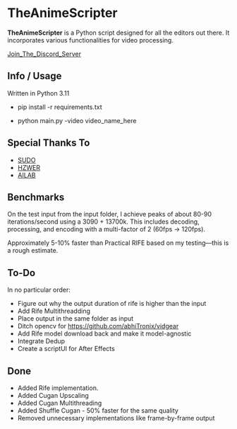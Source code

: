 # TheAnimeScripter

**TheAnimeScripter** is a Python script designed for all the editors out there. It incorporates various functionalities for video processing.

[Join_The_Discord_Server](https://discord.gg/bFA6xZxM5V)

## Info / Usage

Written in Python 3.11

- pip install -r requirements.txt

- python main.py -video video_name_here

## Special Thanks To

- [SUDO](https://github.com/styler00dollar/VSGAN-tensorrt-docker)
- [HZWER](https://github.com/hzwer/Practical-RIFE)
- [AILAB](https://github.com/bilibili/ailab/tree/main/Real-CUGAN)

## Benchmarks

On the test input from the input folder, I achieve peaks of about 80-90 iterations/second using a 3090 + 13700k. This includes decoding, processing, and encoding with a multi-factor of 2 (60fps -> 120fps).

Approximately 5-10% faster than Practical RIFE based on my testing—this is a rough estimate.

## To-Do

In no particular order:

- Figure out why the output duration of rife is higher than the input
- Add Rife Multithreadding
- Place output in the same folder as input
- Ditch opencv for https://github.com/abhiTronix/vidgear
- Add Rife model download back and make it model-agnostic
- Integrate Dedup
- Create a scriptUI for After Effects

## Done

- Added Rife implementation.
- Added Cugan Upscaling
- Added Cugan Multithreading
- Added Shuffle Cugan - 50% faster for the same quality
- Removed unnecessary implementations like frame-by-frame output
